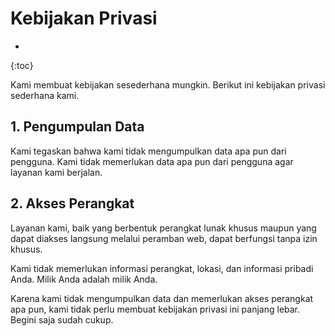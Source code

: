 # Kebijakan Privasi

* 
{:toc}

Kami membuat kebijakan sesederhana mungkin. Berikut ini kebijakan privasi sederhana kami.

## 1. Pengumpulan Data

Kami tegaskan bahwa kami tidak mengumpulkan data apa pun dari pengguna. Kami tidak memerlukan data apa pun dari pengguna agar layanan kami berjalan.

## 2. Akses Perangkat

Layanan kami, baik yang berbentuk perangkat lunak khusus maupun yang dapat diakses langsung melalui peramban web, dapat berfungsi tanpa izin khusus.

Kami tidak memerlukan informasi perangkat, lokasi, dan informasi pribadi Anda. Milik Anda adalah milik Anda.

Karena kami tidak mengumpulkan data dan memerlukan akses perangkat apa pun, kami tidak perlu membuat kebijakan privasi ini panjang lebar. Begini saja sudah cukup.
